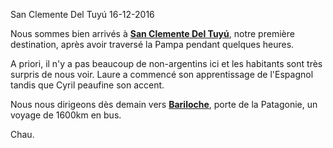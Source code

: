 San Clemente Del Tuyú
16-12-2016

Nous sommes bien arrivés à [**San Clemente Del Tuyú**](https://goo.gl/maps/rAjX9KYPCF82), notre première destination, après avoir traversé la Pampa pendant quelques heures.

A priori, il n'y a pas beaucoup de non-argentins ici et les habitants sont très surpris de nous voir. Laure a commencé son apprentissage de l'Espagnol tandis que Cyril peaufine son accent.

Nous nous dirigeons dès demain vers [**Bariloche**](https://goo.gl/maps/W8NkC4NVaus), porte de la Patagonie, un voyage de 1600km en bus.

Chau.
